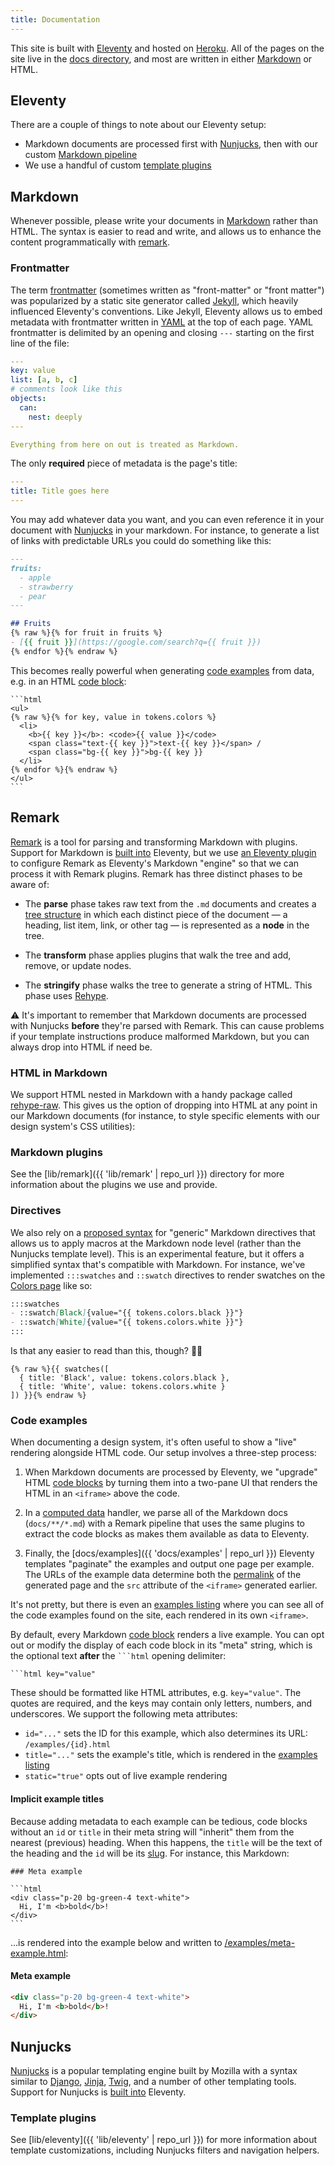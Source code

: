 ```yaml
---
title: Documentation
---
```


This site is built with [Eleventy] and hosted on [Heroku]. All of the pages on
the site live in the [docs directory](../..), and most are written in either
[Markdown] or HTML.

## Eleventy
There are a couple of things to note about our Eleventy setup:

- Markdown documents are processed first with [Nunjucks](#nunjucks), then
  with our custom [Markdown pipeline](#remark)
- We use a handful of custom [template plugins](#template-plugins)

## Markdown
Whenever possible, please write your documents in [Markdown] rather than HTML.
The syntax is easier to read and write, and allows us to enhance the content
programmatically with [remark](#remark).

### Frontmatter
The term [frontmatter][] (sometimes written as "front-matter" or "front
matter") was popularized by a static site generator called [Jekyll], which
heavily influenced Eleventy's conventions. Like Jekyll, Eleventy allows us to
embed metadata with frontmatter written in [YAML] at the top of each page.
YAML frontmatter is delimited by an opening and closing `---` starting on the
first line of the file:

```yaml
---
key: value
list: [a, b, c]
# comments look like this
objects:
  can:
    nest: deeply
---

Everything from here on out is treated as Markdown.
```

The only **required** piece of metadata is the page's title:

```yaml
---
title: Title goes here
---
```

You may add whatever data you want, and you can even reference it in your
document with [Nunjucks](#nunjucks) in your markdown. For instance, to generate
a list of links with predictable URLs you could do something like this:

```md
---
fruits:
  - apple
  - strawberry
  - pear
---

## Fruits
{% raw %}{% for fruit in fruits %}
- [{{ fruit }}](https://google.com/search?q={{ fruit }})
{% endfor %}{% endraw %}
```

This becomes really powerful when generating [code examples](#code-examples)
from data, e.g. in an HTML [code block]:

    ```html
    <ul>
    {% raw %}{% for key, value in tokens.colors %}
      <li>
        <b>{{ key }}</b>: <code>{{ value }}</code>
        <span class="text-{{ key }}">text-{{ key }}</span> /
        <span class="bg-{{ key }}">bg-{{ key }}
      </li>
    {% endfor %}{% endraw %}
    </ul>
    ```

## Remark
[Remark] is a tool for parsing and transforming Markdown with plugins. Support
for Markdown is [built into][eleventy markdown] Eleventy, but we use [an
Eleventy plugin](https://npm.im/@fec/eleventy-plugin-remark) to configure
Remark as Eleventy's Markdown "engine" so that we can process it with Remark
plugins. Remark has three distinct phases to be aware of:

- The **parse** phase takes raw text from the `.md` documents and creates a
  [tree structure][AST] in which each distinct piece of the document &mdash; a
  heading, list item, link, or other tag &mdash; is represented as a **node**
  in the tree.

- The **transform** phase applies plugins that walk the tree and add, remove,
  or update nodes.

- The **stringify** phase walks the tree to generate a string of HTML. This
  phase uses [Rehype].

⚠️ It's important to remember that Markdown documents are processed with Nunjucks
**before** they're parsed with Remark. This can cause problems if your template
instructions produce malformed Markdown, but you can always drop into HTML if
need be.

### HTML in Markdown
We support HTML nested in Markdown with a handy package called [rehype-raw].
This gives us the option of dropping into HTML at any point in our Markdown
documents (for instance, to style specific elements with our design system's
CSS utilities):

### Markdown plugins
See the [lib/remark]({{ 'lib/remark' | repo_url }}) directory for more
information about the plugins we use and provide.

### Directives
We also rely on a [proposed syntax][markdown directives] for "generic" Markdown
directives that allows us to apply macros at the Markdown node level (rather
than the Nunjucks template level). This is an experimental feature, but it offers
a simplified syntax that's compatible with Markdown. For instance, we've
implemented `:::swatches` and `::swatch` directives to render swatches on the
[Colors page](/foundations/color/) like so:

```md
:::swatches
- ::swatch[Black]{value="{{ tokens.colors.black }}"}
- ::swatch[White]{value="{{ tokens.colors.white }}"}
:::
```

Is that any easier to read than this, though?  🤷‍♀️

```django
{% raw %}{{ swatches([
  { title: 'Black', value: tokens.colors.black },
  { title: 'White', value: tokens.colors.white }
]) }}{% endraw %}
```

### Code examples
When documenting a design system, it's often useful to show a "live" rendering
alongside HTML code. Our setup involves a three-step process:

1. When Markdown documents are processed by Eleventy, we "upgrade" HTML [code
   blocks][code block] by turning them into a two-pane UI that renders the HTML
   in an `<iframe>` above the code.

2. In a [computed data] handler, we parse all of the Markdown docs
   (`docs/**/*.md`) with a Remark pipeline that uses the same plugins to
   extract the code blocks as makes them available as data to Eleventy.

3. Finally, the [docs/examples]({{ 'docs/examples' | repo_url }}) Eleventy
   templates "paginate" the examples and output one page per example. The URLs
   of the example data determine both the [permalink] of the generated page and
   the `src` attribute of the `<iframe>` generated earlier.

It's not pretty, but there is even an [examples listing](/examples) where you
can see all of the code examples found on the site, each rendered in its own
`<iframe>`.

By default, every Markdown [code block] renders a live example. You can opt out
or modify the display of each code block in its "meta" string, which is the
optional text **after** the <code>```html</code> opening delimiter:

    ```html key="value"

These should be formatted like HTML attributes, e.g. `key="value"`. The quotes
are required, and the keys may contain only letters, numbers, and underscores.
We support the following meta attributes:

- `id="..."` sets the ID for this example, which also determines its URL:
  `/examples/{id}.html`
- `title="..."` sets the example's title, which is rendered in the [examples
  listing](/examples)
- `static="true"` opts out of live example rendering

#### Implicit example titles
Because adding metadata to each example can be tedious, code blocks without an
`id` or `title` in their meta string will "inherit" them from the nearest
(previous) heading. When this happens, the `title` will be the text of the
heading and the `id` will be its [slug][remark-slug]. For instance, this
Markdown:

    ### Meta example
    
    ```html
    <div class="p-20 bg-green-4 text-white">
      Hi, I'm <b>bold</b>!
    </div>
    ```

...is rendered into the example below and written to
[/examples/meta-example.html](/examples/meta-example.html):

#### Meta example
```html
<div class="p-20 bg-green-4 text-white">
  Hi, I'm <b>bold</b>!
</div>
```

## Nunjucks
[Nunjucks] is a popular templating engine built by Mozilla with a syntax
similar to [Django], [Jinja], [Twig], and a number of other templating tools.
Support for Nunjucks is [built into][eleventy nunjucks] Eleventy.

### Template plugins
See [lib/eleventy]({{ 'lib/eleventy' | repo_url }}) for more information about
template customizations, including Nunjucks filters and navigation helpers.

[eleventy]: https://www.11ty.dev
[heroku]: https://heroku.com
[jekyll]: https://jekyllrb.com
[markdown]: https://www.markdownguide.org
[frontmatter]: https://jekyllrb.com/docs/front-matter/
[remark]: https://remark.js.org/
[rehype]: https://github.com/rehypejs/rehype#readme
[nunjucks]: https://mozilla.github.io/nunjucks/
[yaml]: https://yaml.org/
[django]: https://docs.djangoproject.com/en/3.2/ref/templates/language/
[jinja]: https://palletsprojects.com/p/jinja/
[twig]: https://twig.symfony.com/
[eleventy nunjucks]: https://www.11ty.dev/docs/languages/nunjucks/
[eleventy markdown]: https://www.11ty.dev/docs/languages/markdown/
[ast]: https://en.wikipedia.org/wiki/Abstract_syntax_tree
[markdown directives]: https://talk.commonmark.org/t/generic-directives-plugins-syntax/444
[code block]: https://docs.github.com/en/github/writing-on-github/working-with-advanced-formatting/creating-and-highlighting-code-blocks
[computed data]: https://www.11ty.dev/docs/data-computed/
[permalink]: https://www.11ty.dev/docs/permalinks/
[remark-slug]: https://github.com/remarkjs/remark-slug#readme
[rehype-raw]: https://github.com/rehypejs/rehype-raw#readme
